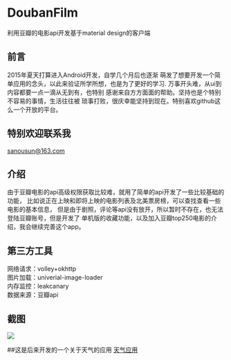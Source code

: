 # DoubanFilm
利用豆瓣的电影api开发基于material design的客户端

## 前言
2015年夏天打算进入Android开发，自学几个月后也逐渐
萌发了想要开发一个简单应用的念头，以此来验证所学所想，也是为了更好的学习.
万事开头难，从ui到内容都要一点一滴从无到有，也特别
感谢来自方方面面的帮助。坚持也是个特别不容易的事情，生活往往被
琐事打败，很庆幸能坚持到现在。特别喜欢github这么一个开放的平台。

## 特别欢迎联系我
sanousun@163.com

## 介绍
由于豆瓣电影的api高级权限获取比较难，就用了简单的api开发了一些比较基础的功能，
比如说正在上映和即将上映的电影列表及北美票房榜，可以查找查看一些电影的基本信息，
但是由于剧照，评论等api没有放开，所以暂时不存在，也无法登陆豆瓣账号，但是开发了
单机版的收藏功能，以及加入豆瓣top250电影的介绍，我会继续完善这个app。

## 第三方工具
网络请求：volley+okhttp<br/>
图片加载：univerial-image-loader<br/>
内存监控：leakcanary<br/>
数据来源：豆瓣api

## 截图
![](https://github.com/sanousun/DoubanFilm/blob/master/screenshot/screenshot.jpg)

##这是后来开发的一个关于天气的应用
[天气应用](https://github.com/sanousun/MDweather)
